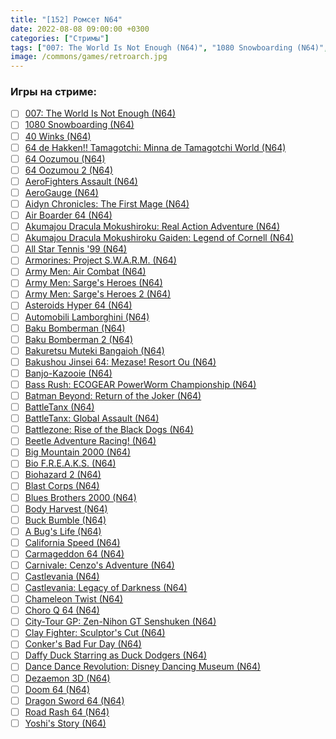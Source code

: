 ```yaml
---
title: "[152] Ромсет N64"
date: 2022-08-08 09:00:00 +0300
categories: ["Стримы"]
tags: ["007: The World Is Not Enough (N64)", "1080 Snowboarding (N64)", "40 Winks (N64)", "64 de Hakken!! Tamagotchi: Minna de Tamagotchi World (N64)", "64 Oozumou (N64)", "64 Oozumou 2 (N64)", "AeroFighters Assault (N64)", "AeroGauge (N64)", "Aidyn Chronicles: The First Mage (N64)", "Air Boarder 64 (N64)", "Akumajou Dracula Mokushiroku: Real Action Adventure (N64)", "Akumajou Dracula Mokushiroku Gaiden: Legend of Cornell (N64)", "All Star Tennis '99 (N64)", "Armorines: Project S.W.A.R.M. (N64)", "Army Men: Air Combat (N64)", "Army Men: Sarge's Heroes (N64)", "Army Men: Sarge's Heroes 2 (N64)", "Asteroids Hyper 64 (N64)", "Automobili Lamborghini (N64)", "Baku Bomberman (N64)", "Baku Bomberman 2 (N64)", "Bakuretsu Muteki Bangaioh (N64)", "Bakushou Jinsei 64: Mezase! Resort Ou (N64)", "Banjo-Kazooie (N64)", "Bass Rush: ECOGEAR PowerWorm Championship (N64)", "Batman Beyond: Return of the Joker (N64)", "BattleTanx (N64)", "BattleTanx: Global Assault (N64)", "Battlezone: Rise of the Black Dogs (N64)", "Beetle Adventure Racing! (N64)", "Big Mountain 2000 (N64)", "Bio F.R.E.A.K.S. (N64)", "Biohazard 2 (N64)", "Blast Corps (N64)", "Blues Brothers 2000 (N64)", "Body Harvest (N64)", "Buck Bumble (N64)", "A Bug's Life (N64)", "California Speed (N64)", "Carmageddon 64 (N64)", "Carnivale: Cenzo's Adventure (N64)", "Castlevania (N64)", "Castlevania: Legacy of Darkness (N64)", "Chameleon Twist (N64)", "Choro Q 64 (N64)", "City-Tour GP: Zen-Nihon GT Senshuken (N64)", "Clay Fighter: Sculptor's Cut (N64)", "Conker's Bad Fur Day (N64)", "Daffy Duck Starring as Duck Dodgers (N64)", "Dance Dance Revolution: Disney Dancing Museum (N64)", "Dezaemon 3D (N64)", "Doom 64 (N64)", "Dragon Sword 64 (N64)", "Road Rash 64 (N64)", "Yoshi's Story (N64)"]
image: /commons/games/retroarch.jpg
---
```


### Игры на стриме:
+ [ ] [007: The World Is Not Enough (N64)](/tags/007-the-world-is-not-enough-n64)
+ [ ] [1080 Snowboarding (N64)](/tags/1080-snowboarding-n64)
+ [ ] [40 Winks (N64)](/tags/40-winks-n64)
+ [ ] [64 de Hakken!! Tamagotchi: Minna de Tamagotchi World (N64)](/tags/64-de-hakken-tamagotchi-minna-de-tamagotchi-world-n64)
+ [ ] [64 Oozumou (N64)](/tags/64-oozumou-n64)
+ [ ] [64 Oozumou 2 (N64)](/tags/64-oozumou-2-n64)
+ [ ] [AeroFighters Assault (N64)](/tags/aerofighters-assault-n64)
+ [ ] [AeroGauge (N64)](/tags/aerogauge-n64)
+ [ ] [Aidyn Chronicles: The First Mage (N64)](/tags/aidyn-chronicles-the-first-mage-n64)
+ [ ] [Air Boarder 64 (N64)](/tags/air-boarder-64-n64)
+ [ ] [Akumajou Dracula Mokushiroku: Real Action Adventure (N64)](/tags/akumajou-dracula-mokushiroku-real-action-adventure-n64)
+ [ ] [Akumajou Dracula Mokushiroku Gaiden: Legend of Cornell (N64)](/tags/akumajou-dracula-mokushiroku-gaiden-legend-of-cornell-n64)
+ [ ] [All Star Tennis '99 (N64)](/tags/all-star-tennis-99-n64)
+ [ ] [Armorines: Project S.W.A.R.M. (N64)](/tags/armorines-project-s-w-a-r-m-n64)
+ [ ] [Army Men: Air Combat (N64)](/tags/army-men-air-combat-n64)
+ [ ] [Army Men: Sarge's Heroes (N64)](/tags/army-men-sarge-s-heroes-n64)
+ [ ] [Army Men: Sarge's Heroes 2 (N64)](/tags/army-men-sarge-s-heroes-2-n64)
+ [ ] [Asteroids Hyper 64 (N64)](/tags/asteroids-hyper-64-n64)
+ [ ] [Automobili Lamborghini (N64)](/tags/automobili-lamborghini-n64)
+ [ ] [Baku Bomberman (N64)](/tags/baku-bomberman-n64)
+ [ ] [Baku Bomberman 2 (N64)](/tags/baku-bomberman-2-n64)
+ [ ] [Bakuretsu Muteki Bangaioh (N64)](/tags/bakuretsu-muteki-bangaioh-n64)
+ [ ] [Bakushou Jinsei 64: Mezase! Resort Ou (N64)](/tags/bakushou-jinsei-64-mezase-resort-ou-n64)
+ [ ] [Banjo-Kazooie (N64)](/tags/banjo-kazooie-n64)
+ [ ] [Bass Rush: ECOGEAR PowerWorm Championship (N64)](/tags/bass-rush-ecogear-powerworm-championship-n64)
+ [ ] [Batman Beyond: Return of the Joker (N64)](/tags/batman-beyond-return-of-the-joker-n64)
+ [ ] [BattleTanx (N64)](/tags/battletanx-n64)
+ [ ] [BattleTanx: Global Assault (N64)](/tags/battletanx-global-assault-n64)
+ [ ] [Battlezone: Rise of the Black Dogs (N64)](/tags/battlezone-rise-of-the-black-dogs-n64)
+ [ ] [Beetle Adventure Racing! (N64)](/tags/beetle-adventure-racing-n64)
+ [ ] [Big Mountain 2000 (N64)](/tags/big-mountain-2000-n64)
+ [ ] [Bio F.R.E.A.K.S. (N64)](/tags/bio-f-r-e-a-k-s-n64)
+ [ ] [Biohazard 2 (N64)](/tags/biohazard-2-n64)
+ [ ] [Blast Corps (N64)](/tags/blast-corps-n64)
+ [ ] [Blues Brothers 2000 (N64)](/tags/blues-brothers-2000-n64)
+ [ ] [Body Harvest (N64)](/tags/body-harvest-n64)
+ [ ] [Buck Bumble (N64)](/tags/buck-bumble-n64)
+ [ ] [A Bug's Life (N64)](/tags/a-bug-s-life-n64)
+ [ ] [California Speed (N64)](/tags/california-speed-n64)
+ [ ] [Carmageddon 64 (N64)](/tags/carmageddon-64-n64)
+ [ ] [Carnivale: Cenzo's Adventure (N64)](/tags/carnivale-cenzo-s-adventure-n64)
+ [ ] [Castlevania (N64)](/tags/castlevania-n64)
+ [ ] [Castlevania: Legacy of Darkness (N64)](/tags/castlevania-legacy-of-darkness-n64)
+ [ ] [Chameleon Twist (N64)](/tags/chameleon-twist-n64)
+ [ ] [Choro Q 64 (N64)](/tags/choro-q-64-n64)
+ [ ] [City-Tour GP: Zen-Nihon GT Senshuken (N64)](/tags/city-tour-gp-zen-nihon-gt-senshuken-n64)
+ [ ] [Clay Fighter: Sculptor's Cut (N64)](/tags/clay-fighter-sculptor-s-cut-n64)
+ [ ] [Conker's Bad Fur Day (N64)](/tags/conker-s-bad-fur-day-n64)
+ [ ] [Daffy Duck Starring as Duck Dodgers (N64)](/tags/daffy-duck-starring-as-duck-dodgers-n64)
+ [ ] [Dance Dance Revolution: Disney Dancing Museum (N64)](/tags/dance-dance-revolution-disney-dancing-museum-n64)
+ [ ] [Dezaemon 3D (N64)](/tags/dezaemon-3d-n64)
+ [ ] [Doom 64 (N64)](/tags/doom-64-n64)
+ [ ] [Dragon Sword 64 (N64)](/tags/dragon-sword-64-n64)
+ [ ] [Road Rash 64 (N64)](/tags/road-rash-64-n64)
+ [ ] [Yoshi's Story (N64)](/tags/yoshi-s-story-n64)

